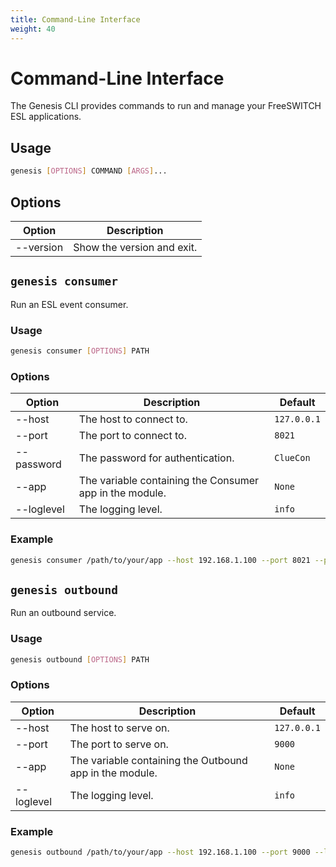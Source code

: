 ```yaml
---
title: Command-Line Interface
weight: 40
---
```


# Command-Line Interface

The Genesis CLI provides commands to run and manage your FreeSWITCH ESL applications.

## Usage

```bash
genesis [OPTIONS] COMMAND [ARGS]...
```

## Options

| Option    | Description              |
|-----------|--------------------------|
| --version | Show the version and exit. |

## `genesis consumer`

Run an ESL event consumer.

### Usage

```bash
genesis consumer [OPTIONS] PATH
```

### Options

| Option      | Description                                               | Default     |
|-------------|-----------------------------------------------------------|-------------|
| --host      | The host to connect to.                                   | `127.0.0.1` |
| --port      | The port to connect to.                                   | `8021`      |
| --password  | The password for authentication.                          | `ClueCon`   |
| --app       | The variable containing the Consumer app in the module.   | `None`      |
| --loglevel  | The logging level.                                        | `info`      |

### Example

```bash
genesis consumer /path/to/your/app --host 192.168.1.100 --port 8021 --password MySecretPassword --loglevel debug
```

## `genesis outbound`

Run an outbound service.

### Usage

```bash
genesis outbound [OPTIONS] PATH
```

### Options

| Option      | Description                                               | Default     |
|-------------|-----------------------------------------------------------|-------------|
| --host      | The host to serve on.                                     | `127.0.0.1` |
| --port      | The port to serve on.                                     | `9000`      |
| --app       | The variable containing the Outbound app in the module.   | `None`      |
| --loglevel  | The logging level.                                        | `info`      |

### Example

```bash
genesis outbound /path/to/your/app --host 192.168.1.100 --port 9000 --loglevel debug
```
